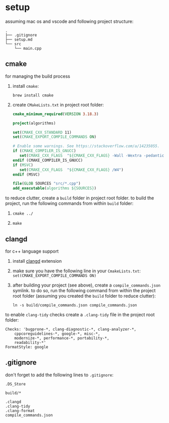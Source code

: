 # setup

assuming mac os and vscode and following project structure:

```
.
├── .gitignore
├── setup.md
└── src
    └── main.cpp
```

## cmake

for managing the build process

1. install `cmake`:

   ```
   brew install cmake
   ```

2. create `CMakeLists.txt` in project root folder:

   ```cmake
   cmake_minimum_required(VERSION 3.18.3)
   
   project(algorithms)
   
   set(CMAKE_CXX_STANDARD 11)
   set(CMAKE_EXPORT_COMPILE_COMMANDS ON)
   
   # Enable some warnings. See https://stackoverflow.com/a/14235055.
   if (CMAKE_COMPILER_IS_GNUCC)
      set(CMAKE_CXX_FLAGS  "${CMAKE_CXX_FLAGS} -Wall -Wextra -pedantic")
   endif (CMAKE_COMPILER_IS_GNUCC)
   if (MSVC)
      set(CMAKE_CXX_FLAGS  "${CMAKE_CXX_FLAGS} /W4")
   endif (MSVC)
   
   file(GLOB SOURCES "src/*.cpp")
   add_executable(algorithms ${SOURCES})
   ```

to reduce clutter, create a `build` folder in project root folder. to build the project, run the following commands from within `build` folder:

1. `cmake ../`

2. `make`

## clangd

for c++ language support 

1. install [clangd](https://marketplace.visualstudio.com/items?itemName=llvm-vs-code-extensions.vscode-clangd) extension

2. make sure you have the following line in your `CmakeLists.txt`: `set(CMAKE_EXPORT_COMPILE_COMMANDS ON)`

3. after building your project (see above), create a `compile_commands.json` symlink. to do so, run the following command from within the project root folder (assuming you created the `build` folder to reduce clutter):

   `ln -s build/compile_commands.json compile_commands.json`

to enable `clang-tidy` checks create a `.clang-tidy` file in the project root folder:

```
Checks: 'bugprone-*, clang-diagnostic-*, clang-analyzer-*,
    cppcoreguidelines-*, google-*, misc-*,
    modernize-*, performance-*, portability-*,
    readability-*'
FormatStyle: google
```

## .gitignore

don't forget to add the following lines to  `.gitignore`:

```
.DS_Store

build/*

.clangd
.clang-tidy
.clang-format
compile_commands.json
```


